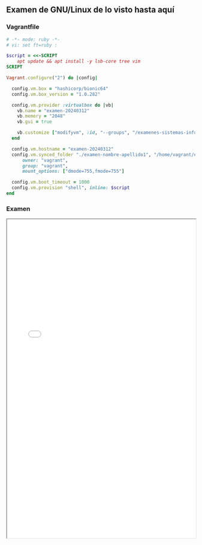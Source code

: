 ## Examen de GNU/Linux de lo visto hasta aquí
### Vagrantfile

```ruby
# -*- mode: ruby -*-
# vi: set ft=ruby :

$script = <<-SCRIPT
	apt update && apt install -y lsb-core tree vim
SCRIPT

Vagrant.configure("2") do |config|

  config.vm.box = "hashicorp/bionic64"
  config.vm.box_version = "1.0.282"

  config.vm.provider :virtualbox do |vb|
    vb.name = "examen-20240312"
    vb.memory = "2048"
    vb.gui = true

    vb.customize ["modifyvm", :id, "--groups", "/examenes-sistemas-informaticos"]
  end

  config.vm.hostname = "examen-20240312"
  config.vm.synced_folder "./examen-nombre-apellido1", "/home/vagrant/examen-nombre-apellido1",
	  owner: "vagrant",
	  group: "vagrant",
	  mount_options: ["dmode=755,fmode=755"]

  config.vm.boot_timeout = 1000
  config.vm.provision "shell", inline: $script
end
```
### Examen

<iframe src="../../ficheros/vagrant/examen-linux-1/Examen comandos y scripting Linux.pdf" width="100%" height="850px">
